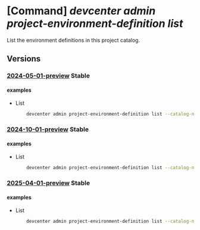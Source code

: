 # [Command] _devcenter admin project-environment-definition list_

List the environment definitions in this project catalog.

## Versions

### [2024-05-01-preview](/Resources/mgmt-plane/L3N1YnNjcmlwdGlvbnMve30vcmVzb3VyY2Vncm91cHMve30vcHJvdmlkZXJzL21pY3Jvc29mdC5kZXZjZW50ZXIvcHJvamVjdHMve30vY2F0YWxvZ3Mve30vZW52aXJvbm1lbnRkZWZpbml0aW9ucw==/2024-05-01-preview.xml) **Stable**

<!-- mgmt-plane /subscriptions/{}/resourcegroups/{}/providers/microsoft.devcenter/projects/{}/catalogs/{}/environmentdefinitions 2024-05-01-preview -->

#### examples

- List
    ```bash
        devcenter admin project-environment-definition list --catalog-name "myCatalog" --project "ContosoProject" --resource-group "rg1"
    ```

### [2024-10-01-preview](/Resources/mgmt-plane/L3N1YnNjcmlwdGlvbnMve30vcmVzb3VyY2Vncm91cHMve30vcHJvdmlkZXJzL21pY3Jvc29mdC5kZXZjZW50ZXIvcHJvamVjdHMve30vY2F0YWxvZ3Mve30vZW52aXJvbm1lbnRkZWZpbml0aW9ucw==/2024-10-01-preview.xml) **Stable**

<!-- mgmt-plane /subscriptions/{}/resourcegroups/{}/providers/microsoft.devcenter/projects/{}/catalogs/{}/environmentdefinitions 2024-10-01-preview -->

#### examples

- List
    ```bash
        devcenter admin project-environment-definition list --catalog-name "myCatalog" --project "ContosoProject" --resource-group "rg1"
    ```

### [2025-04-01-preview](/Resources/mgmt-plane/L3N1YnNjcmlwdGlvbnMve30vcmVzb3VyY2Vncm91cHMve30vcHJvdmlkZXJzL21pY3Jvc29mdC5kZXZjZW50ZXIvcHJvamVjdHMve30vY2F0YWxvZ3Mve30vZW52aXJvbm1lbnRkZWZpbml0aW9ucw==/2025-04-01-preview.xml) **Stable**

<!-- mgmt-plane /subscriptions/{}/resourcegroups/{}/providers/microsoft.devcenter/projects/{}/catalogs/{}/environmentdefinitions 2025-04-01-preview -->

#### examples

- List
    ```bash
        devcenter admin project-environment-definition list --catalog-name "myCatalog" --project "ContosoProject" --resource-group "rg1"
    ```
